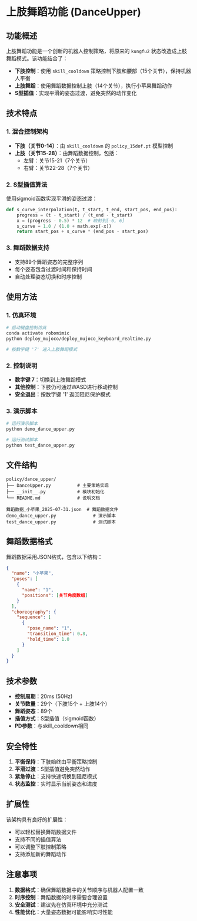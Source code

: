# 上肢舞蹈功能 (DanceUpper)

## 功能概述

上肢舞蹈功能是一个创新的机器人控制策略，将原来的 `kungfu2` 状态改造成上肢舞蹈模式。该功能结合了：

- **下肢控制**：使用 `skill_cooldown` 策略控制下肢和腰部（15个关节），保持机器人平衡
- **上肢舞蹈**：使用舞蹈数据控制上肢（14个关节），执行小苹果舞蹈动作
- **S型插值**：实现平滑的姿态过渡，避免突然的动作变化

## 技术特点

### 1. 混合控制架构
- **下肢（关节0-14）**：由 `skill_cooldown` 的 `policy_15dof.pt` 模型控制
- **上肢（关节15-28）**：由舞蹈数据控制，包括：
  - 左臂：关节15-21（7个关节）
  - 右臂：关节22-28（7个关节）

### 2. S型插值算法
使用sigmoid函数实现平滑的姿态过渡：
```python
def s_curve_interpolation(t, t_start, t_end, start_pos, end_pos):
    progress = (t - t_start) / (t_end - t_start)
    x = (progress - 0.5) * 12  # 映射到[-6, 6]
    s_curve = 1.0 / (1.0 + math.exp(-x))
    return start_pos + s_curve * (end_pos - start_pos)
```

### 3. 舞蹈数据支持
- 支持89个舞蹈姿态的完整序列
- 每个姿态包含过渡时间和保持时间
- 自动处理姿态切换和时序控制

## 使用方法

### 1. 仿真环境
```bash
# 启动键盘控制仿真
conda activate robomimic
python deploy_mujoco/deploy_mujoco_keyboard_realtime.py

# 按数字键 '7' 进入上肢舞蹈模式
```

### 2. 控制说明
- **数字键 7**：切换到上肢舞蹈模式
- **其他控制**：下肢仍可通过WASD进行移动控制
- **安全退出**：按数字键 '1' 返回阻尼保护模式

### 3. 演示脚本
```bash
# 运行演示脚本
python demo_dance_upper.py

# 运行测试脚本
python test_dance_upper.py
```

## 文件结构

```
policy/dance_upper/
├── DanceUpper.py          # 主要策略实现
├── __init__.py            # 模块初始化
└── README.md              # 说明文档

舞蹈数据_小苹果_2025-07-31.json  # 舞蹈数据文件
demo_dance_upper.py              # 演示脚本
test_dance_upper.py              # 测试脚本
```

## 舞蹈数据格式

舞蹈数据采用JSON格式，包含以下结构：
```json
{
  "name": "小苹果",
  "poses": [
    {
      "name": "1",
      "positions": [关节角度数组]
    }
  ],
  "choreography": {
    "sequence": [
      {
        "pose_name": "1",
        "transition_time": 0.8,
        "hold_time": 1.0
      }
    ]
  }
}
```

## 技术参数

- **控制周期**：20ms (50Hz)
- **关节数量**：29个（下肢15个 + 上肢14个）
- **舞蹈姿态**：89个
- **插值方式**：S型插值（sigmoid函数）
- **PD参数**：与skill_cooldown相同

## 安全特性

1. **平衡保持**：下肢始终由平衡策略控制
2. **平滑过渡**：S型插值避免突然动作
3. **紧急停止**：支持快速切换到阻尼模式
4. **状态监控**：实时显示当前姿态和进度

## 扩展性

该架构具有良好的扩展性：
- 可以轻松替换舞蹈数据文件
- 支持不同的插值算法
- 可以调整下肢控制策略
- 支持添加新的舞蹈动作

## 注意事项

1. **数据格式**：确保舞蹈数据中的关节顺序与机器人配置一致
2. **时序控制**：舞蹈数据的时序需要合理设置
3. **安全测试**：建议先在仿真环境中充分测试
4. **性能优化**：大量姿态数据可能影响实时性能 